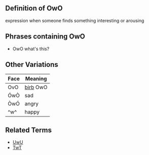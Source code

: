 ## Definition of OwO

expression when someone finds something interesting or arousing

## Phrases containing OwO

- OwO what's this?

## Other Variations

| Face | Meaning            |
| ---- | ------------------ |
| OvO  | [birb](./birb) OwO |
| ÓwÒ  | sad                |
| ÒwÓ  | angry              |
| ^w^  | happy              |

## Related Terms

- [UwU](./UwU)
- [TwT](./TwT)

